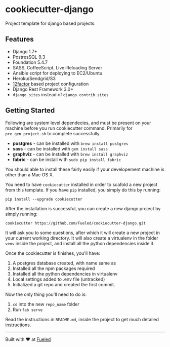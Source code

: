 cookiecutter-django
====================

Project template for django based projects.

## Features

* Django 1.7+
* PostresSQL 9.3
* Foundation 5.4.7
* SASS, CoffeeScript, Live-Reloading Server
* Ansible script for deploying to EC2/Ubuntu
* Heroku/Sendgrid/S3
* [12factor][12factor] based project configuration
* Django Rest Framework 3.0+
* `django_sites` instead of `django.contrib.sites`

[mkdocs]: http://www.mkdocs.org/
[12factor]: http://12factor.net

## Getting Started

Following are system level dependecies, and must be present on your machine before you run cookiecutter command. Primarily for `pre_gen_project.sh` to complete successfully.

- **postgres** - can be installed with `brew install postgres`
- **sass** - can be installed with `gem install sass`
- **graphviz** - can be installed with `brew install graphviz`
- **fabric** - can be install with `sudo pip install fabric`

You should able to install these fairly easily if your developement machine is other than a Mac OS X.

You need to have `cookiecutter` installed in order to scafold a new project from this template. If you have `pip` installed, you simply do this by running:

    pip install --upgrade cookiecutter

After the installation is successful, you can create a new django project by simply running:

    cookiecutter https://github.com/Fueled/cookiecutter-django.git

It will ask you to some questions, after which it will create a new project in your current working directory. It will also create a virtualenv in the folder `venv` inside the project, and install all the python dependencies inside it.

Once the cookiecutter is finishes, you'll have:

1. A postgres database created, with name same as
2. Installed all the npm packages required
3. Installed all the python dependencies in virtualenv
4. Local settings added to .env file (untracked)
5. Initialized a git repo and created the first commit.

Now the only thing you'll need to do is:

1. `cd` into the new `repo_name` folder
2. Run `fab serve`

Read the instructions in `README.md`, inside the project to get much detailed instructions.

--------

Built with ♥ at [Fueled](http://fueled.com)

